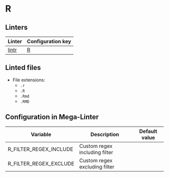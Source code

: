 <!-- markdownlint-disable MD003 MD020 MD033 MD041 -->
<!-- Generated by .automation/build.py, please do not update manually -->
<!-- Instead, update descriptor file at https://github.com/nvuillam/mega-linter/tree/master/megalinter/descriptors/r.yml -->
# R

## Linters

| Linter | Configuration key |
| ------ | ----------------- |
| [lintr](r_lintr.md) | [R](r_lintr.md) |

## Linted files

- File extensions:
  - `.r`
  - `.R`
  - `.Rmd`
  - `.RMD`

## Configuration in Mega-Linter

| Variable | Description | Default value |
| ----------------- | -------------- | -------------- |
| R_FILTER_REGEX_INCLUDE | Custom regex including filter |  |
| R_FILTER_REGEX_EXCLUDE | Custom regex excluding filter |  |

